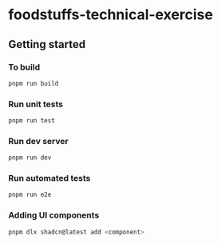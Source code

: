 # foodstuffs-technical-exercise

## Getting started

### To build

```bash
pnpm run build
```

### Run unit tests

```bash
pnpm run test
```

### Run dev server

```bash
pnpm run dev
```

### Run automated tests

```bash
pnpm run e2e
```

### Adding UI components

```bash
pnpm dlx shadcn@latest add <component>
```
